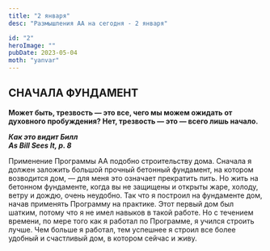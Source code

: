 ```yaml
---
title: "2 января"
desc: "Размышления АА на сегодня - 2 января"

id: "2"
heroImage: ""
pubDate: 2023-05-04
moth: "yanvar"
---
```


## СНАЧАЛА ФУНДАМЕНТ

**Может быть, трезвость — это все, чего мы можем ожидать от духовного
пробуждения? Нет, трезвость — это — всего лишь начало.**

**_Как это видит Билл  
As Bill Sees It, p. 8_**

Применение Программы АА подобно строительству дома. Сначала я должен заложить
большой прочный бетонный фундамент, на котором возводится дом, — для меня это
означает прекратить пить. Но жить на бетонном фундаменте, когда вы не защищены
и открыты жаре, холоду, ветру и дождю, очень неудобно. Так что я построил на
фундаменте дом, начав применять Программу на практике. Этот первый дом был
шатким, потому что я не имел навыков в такой работе. Но с течением времени, по
мере того как я работал по Программе, я учился строить лучше. Чем больше я
работал, тем успешнее я строил все более удобный и счастливый дом, в котором
сейчас и живу.
